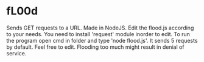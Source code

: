 # fL00d
Sends GET requests to a URL.
Made in NodeJS. Edit the flood.js according to your needs. You need to install 'request' module inorder to edit.
To run the program open cmd in folder and type 'node flood.js'. It sends 5 requests by default. Feel free to edit.
Flooding too much might result in denial of service.
